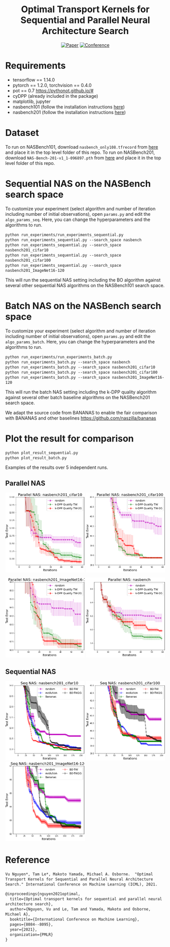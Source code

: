 <div align="center">

# Optimal Transport Kernels for Sequential and Parallel Neural Architecture Search


[![Paper](http://img.shields.io/badge/paper-arxiv.2006.07593-B31B1B.svg)](https://arxiv.org/abs/2006.07593)
[![Conference](https://icml.cc/static/core/img/ICML-logo.svg)](https://icml.cc/Conferences/2021/ScheduleMultitrack?event=9843)
</div>


# Requirements
- tensorflow == 1.14.0
- pytorch == 1.2.0, torchvision == 0.4.0
- pot == 0.7 https://pythonot.github.io/# 
- cyDPP (already included in the package)
- matplotlib, jupyter
- nasbench101 (follow the installation instructions [here](https://github.com/google-research/nasbench))
- nasbench201 (follow the installation instructions [here](https://github.com/D-X-Y/NAS-Bench-201))

# Dataset
To run on NASBench101, download `nasbench_only108.tfrecord` from [here](https://github.com/google-research/nasbench) and place it in the top level folder of this repo.
To run on NASBench201, download `NAS-Bench-201-v1_1-096897.pth` from [here](https://github.com/D-X-Y/NAS-Bench-201) and place it in the top level folder of this repo.

# Sequential NAS on the NASBench search space

To customize your experiment (select algorithm and number of iteration including number of initial observations), open `params.py` and edit the `algo_params_seq`. Here, you can change the hyperparameters and the algorithms to run.

```
python run_experiments/run_experiments_sequential.py
python run_experiments_sequential.py --search_space nasbench
python run_experiments_sequential.py --search_space nasbench201_cifar10
python run_experiments_sequential.py --search_space nasbench201_cifar100
python run_experiments_sequential.py --search_space nasbench201_ImageNet16-120
```

This will run the sequential NAS setting including the BO algorithm against several other sequential NAS algorithms on the NASBench101 search space.

# Batch NAS on the NASBench search space

To customize your experiment (select algorithm and number of iteration including number of initial observations), open `params.py` and edit the `algo_params_batch`. Here, you can change the hyperparameters and the algorithms to run.

```
python run_experiments/run_experiments_batch.py
python run_experiments_batch.py --search_space nasbench
python run_experiments_batch.py --search_space nasbench201_cifar10
python run_experiments_batch.py --search_space nasbench201_cifar100
python run_experiments_batch.py --search_space nasbench201_ImageNet16-120
```
This will run the batch NAS setting including the k-DPP quality algorithm against several other batch baseline algorithms on the NASBench201 search space.

We adapt the source code from BANANAS to enable the fair comparison with BANANAS and other baselines https://github.com/naszilla/bananas

# Plot the result for comparison
```
python plot_result_sequential.py
python plot_result_batch.py
```

Examples of the results over 5 independent runs.

## Parallel NAS

<img src="./run_experiments/fig/batch_nasbench201_cifar10.png" width="250" height="250" /> <img src="./run_experiments/fig/batch_nasbench201_cifar100.png" width="250" height="250" />

<img src="./run_experiments/fig/batch_nasbench201_ImageNet16-120.png" width="250" height="250" /> <img src="./run_experiments/fig/batch_nasbench.png" width="250" height="250" />

## Sequential NAS
<img src="./run_experiments/fig/sequential_nasbench201_cifar10.png" width="250" height="250" /> <img src="./run_experiments/fig/sequential_nasbench201_cifar100.png" width="250" height="250" /> <img src="./run_experiments/fig/sequential_nasbench201_ImageNet16-120.png" width="250" height="250" />



# Reference
```
Vu Nguyen*, Tam Le*, Makoto Yamada, Michael A. Osborne.  "Optimal Transport Kernels for Sequential and Parallel Neural Architecture Search." International Conference on Machine Learning (ICML), 2021.
```


```
@inproceedings{nguyen2021optimal,
  title={Optimal transport kernels for sequential and parallel neural architecture search},
  author={Nguyen, Vu and Le, Tam and Yamada, Makoto and Osborne, Michael A},
  booktitle={International Conference on Machine Learning},
  pages={8084--8095},
  year={2021},
  organization={PMLR}
}
```


